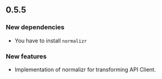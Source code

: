 ## 0.5.5

### New dependencies
- You have to install `normalizr`

### New features
- Implementation of normalizr for transforming API Client.
